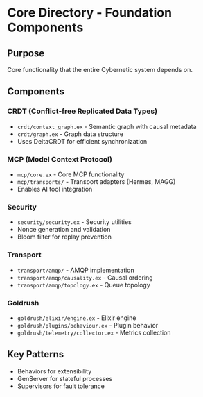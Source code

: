 # Core Directory - Foundation Components

## Purpose
Core functionality that the entire Cybernetic system depends on.

## Components

### CRDT (Conflict-free Replicated Data Types)
- `crdt/context_graph.ex` - Semantic graph with causal metadata
- `crdt/graph.ex` - Graph data structure
- Uses DeltaCRDT for efficient synchronization

### MCP (Model Context Protocol)
- `mcp/core.ex` - Core MCP functionality
- `mcp/transports/` - Transport adapters (Hermes, MAGG)
- Enables AI tool integration

### Security
- `security/security.ex` - Security utilities
- Nonce generation and validation
- Bloom filter for replay prevention

### Transport
- `transport/amqp/` - AMQP implementation
- `transport/amqp/causality.ex` - Causal ordering
- `transport/amqp/topology.ex` - Queue topology

### Goldrush
- `goldrush/elixir/engine.ex` - Elixir engine
- `goldrush/plugins/behaviour.ex` - Plugin behavior
- `goldrush/telemetry/collector.ex` - Metrics collection

## Key Patterns
- Behaviors for extensibility
- GenServer for stateful processes
- Supervisors for fault tolerance
